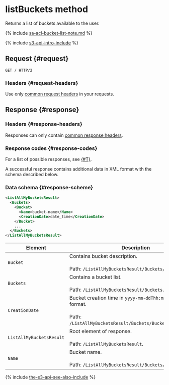# listBuckets method

Returns a list of buckets available to the user.

{% include [sa-acl-bucket-list-note.md](../../../../_includes/storage/sa-acl-bucket-list-note.md) %}

{% include [s3-api-intro-include](../../../../_includes/storage/s3-api-intro-include.md) %}

## Request {#request}

```http
GET / HTTP/2
```

### Headers {#request-headers}
Use only [common request headers](../common-request-headers.md) in your requests.

## Response {#response}

### Headers {#response-headers}

Responses can only contain [common response headers](../common-response-headers.md).

### Response codes {#response-codes}

For a list of possible responses, see [{#T}](../response-codes.md).

A successful response contains additional data in XML format with the schema described below.

### Data schema {#response-scheme}

```xml
<ListAllMyBucketsResult>
  <Buckets>
    <Bucket>
      <Name>bucket-name</Name>
      <CreationDate>date_time</CreationDate>
    </Bucket>
    ...
  </Buckets>
</ListAllMyBucketsResult>
```

Element | Description
----- | -----
`Bucket` | Contains bucket description.<br/><br/>Path: `/ListAllMyBucketsResult/Buckets/Bucket`.
`Buckets` | Contains a bucket list.<br/><br/>Path: `/ListAllMyBucketsResult/Buckets`.
`CreationDate` | Bucket creation time in `yyyy-mm-ddThh:mm:ss.timezone` format.<br/><br/>Path: `/ListAllMyBucketsResult/Buckets/Bucket/CreationDate`.
`ListAllMyBucketsResult` | Root element of response.<br/><br/>Path: `/ListAllMyBucketsResult`.
`Name` | Bucket name.<br/><br/>Path: `/ListAllMyBucketsResult/Buckets/Bucket/Name`.

{% include [the-s3-api-see-also-include](../../../../_includes/storage/the-s3-api-see-also-include.md) %}